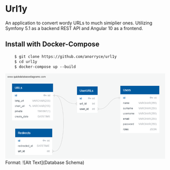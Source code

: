 # Url1y

An application to convert wordy URLs to much simiplier ones. Utilizing Symfony 5.1 as a backend REST API and Angular 10 as a frontend.

## Install with Docker-Compose

```
    $ git clone https://github.com/anorryce/url1y
    $ cd url1y
    $ docker-compose up --build
```

![Database Schema](/schema.png)
Format: ![Alt Text](Database Schema)


